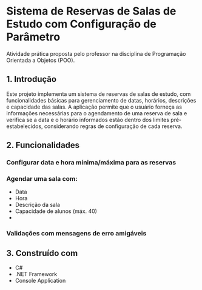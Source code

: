 #  Sistema de Reservas de Salas de Estudo com Configuração de Parâmetro

Atividade prática proposta pelo professor na disciplina de Programação Orientada a Objetos (POO).

## 1. Introdução

Este projeto implementa um sistema de reservas de salas de estudo, com funcionalidades básicas para gerenciamento de datas, horários, descrições e capacidade das salas. 
A aplicação permite que o usuário forneça as informações necessárias para o agendamento de uma reserva de sala e verifica se a data e o horário informados estão dentro dos limites pré-estabelecidos, considerando regras de configuração de cada reserva.

## 2. Funcionalidades

### Configurar data e hora mínima/máxima para as reservas

### Agendar uma sala com:
  - Data
  - Hora
  - Descrição da sala
  - Capacidade de alunos (máx. 40)
  -   
### Validações com mensagens de erro amigáveis


## 3. Construído com 

- C#
- .NET Framework
- Console Application
